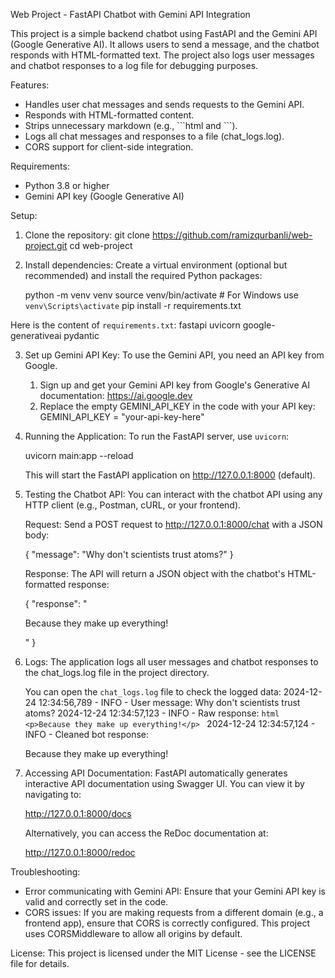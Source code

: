 Web Project - FastAPI Chatbot with Gemini API Integration

This project is a simple backend chatbot using FastAPI and the Gemini API (Google Generative AI).
It allows users to send a message, and the chatbot responds with HTML-formatted text.
The project also logs user messages and chatbot responses to a log file for debugging purposes.

Features:
- Handles user chat messages and sends requests to the Gemini API.
- Responds with HTML-formatted content.
- Strips unnecessary markdown (e.g., \```html and \```).
- Logs all chat messages and responses to a file (chat_logs.log).
- CORS support for client-side integration.

Requirements:
- Python 3.8 or higher
- Gemini API key (Google Generative AI)

Setup:

1. Clone the repository:
   git clone https://github.com/ramizqurbanli/web-project.git
   cd web-project

2. Install dependencies:
   Create a virtual environment (optional but recommended) and install the required Python packages:
   
   python -m venv venv
   source venv/bin/activate  # For Windows use `venv\Scripts\activate`
   pip install -r requirements.txt

Here is the content of `requirements.txt`:
fastapi
uvicorn
google-generativeai
pydantic

3. Set up Gemini API Key:
   To use the Gemini API, you need an API key from Google.
   1. Sign up and get your Gemini API key from Google's Generative AI documentation: https://ai.google.dev
   2. Replace the empty GEMINI_API_KEY in the code with your API key:
      GEMINI_API_KEY = "your-api-key-here"

4. Running the Application:
   To run the FastAPI server, use `uvicorn`:
   
   uvicorn main:app --reload

   This will start the FastAPI application on http://127.0.0.1:8000 (default).

5. Testing the Chatbot API:
   You can interact with the chatbot API using any HTTP client (e.g., Postman, cURL, or your frontend).
   
   Request:
   Send a POST request to http://127.0.0.1:8000/chat with a JSON body:
   
   {
     "message": "Why don't scientists trust atoms?"
   }

   Response:
   The API will return a JSON object with the chatbot's HTML-formatted response:
   
   {
     "response": "<p>Because they make up everything!</p>"
   }

6. Logs:
   The application logs all user messages and chatbot responses to the chat_logs.log file in the project directory.
   
   You can open the `chat_logs.log` file to check the logged data:
   2024-12-24 12:34:56,789 - INFO - User message: Why don't scientists trust atoms?
   2024-12-24 12:34:57,123 - INFO - Raw response: ```html <p>Because they make up everything!</p> ```
   2024-12-24 12:34:57,124 - INFO - Cleaned bot response: <p>Because they make up everything!</p>

7. Accessing API Documentation:
   FastAPI automatically generates interactive API documentation using Swagger UI. You can view it by navigating to:
   
   http://127.0.0.1:8000/docs
   
   Alternatively, you can access the ReDoc documentation at:
   
   http://127.0.0.1:8000/redoc

Troubleshooting:
- Error communicating with Gemini API: Ensure that your Gemini API key is valid and correctly set in the code.
- CORS issues: If you are making requests from a different domain (e.g., a frontend app), ensure that CORS is correctly configured. This project uses CORSMiddleware to allow all origins by default.

License:
This project is licensed under the MIT License - see the LICENSE file for details.
